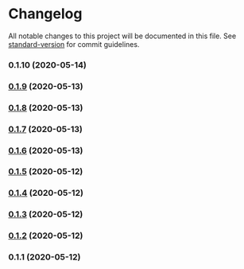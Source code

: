 # Changelog

All notable changes to this project will be documented in this file. See [standard-version](https://github.com/conventional-changelog/standard-version) for commit guidelines.

### 0.1.10 (2020-05-14)

### [0.1.9](https://github.com/heydoctor/Copyful/compare/v0.1.8...v0.1.9) (2020-05-13)

### [0.1.8](https://github.com/heydoctor/Copyful/compare/v0.1.7...v0.1.8) (2020-05-13)

### [0.1.7](https://github.com/heydoctor/Copyful/compare/v0.1.6...v0.1.7) (2020-05-13)

### [0.1.6](https://github.com/heydoctor/Copyful/compare/v0.1.5...v0.1.6) (2020-05-13)

### [0.1.5](https://github.com/heydoctor/Copyful/compare/v0.1.4...v0.1.5) (2020-05-12)

### [0.1.4](https://github.com/heydoctor/Copyful/compare/v0.1.3...v0.1.4) (2020-05-12)

### [0.1.3](https://github.com/heydoctor/Copyful/compare/v0.1.2...v0.1.3) (2020-05-12)

### [0.1.2](https://github.com/heydoctor/Copyful/compare/v0.1.1...v0.1.2) (2020-05-12)

### 0.1.1 (2020-05-12)
